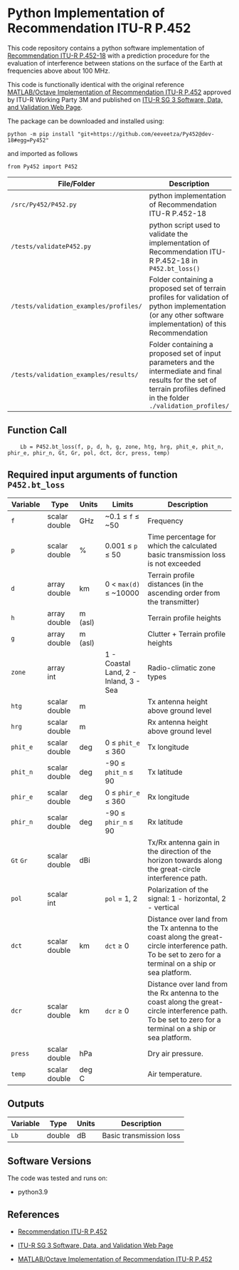 # Python Implementation of Recommendation ITU-R P.452

<!--This is development code!-->

This code repository contains a python software implementation of [Recommendation ITU-R P.452-18](https://www.itu.int/rec/R-REC-P.452/en) with a prediction procedure for the evaluation of interference between stations on the surface of the Earth at frequencies above about 100 MHz.  

<!--This development version implements the clutter loss model along the path profile.

This is a development code and it is not necessarily in line with the original reference [MATLAB/Octave Implementation of Recommendation ITU-R P.452](https://github/eeveetza/p452) approved by ITU-R Working Party 3M and published on [ITU-R SG 3 Software, Data, and Validation Web Page](https://www.itu.int/en/ITU-R/study-groups/rsg3/Pages/iono-tropo-spheric.aspx).
-->
This code is functionally identical with the original reference [MATLAB/Octave Implementation of Recommendation ITU-R P.452](https://github/eeveetza/p452) approved by ITU-R Working Party 3M and published on [ITU-R SG 3 Software, Data, and Validation Web Page](https://www.itu.int/en/ITU-R/study-groups/rsg3/Pages/iono-tropo-spheric.aspx).

The package can be downloaded and installed using:
~~~
python -m pip install "git+https://github.com/eeveetza/Py452@dev-18#egg=Py452"   
~~~

and imported as follows
~~~
from Py452 import P452
~~~

| File/Folder               | Description                                                         |
|----------------------------|---------------------------------------------------------------------|
|`/src/Py452/P452.py`                | python implementation of Recommendation ITU-R P.452-18         |
|`/tests/validateP452.py`          | python script used to validate the implementation of Recommendation ITU-R P.452-18 in `P452.bt_loss()`             |
|`/tests/validation_examples/profiles/`    | Folder containing a proposed set of terrain profiles for validation of python implementation (or any other software implementation) of this Recommendation |
|`/tests/validation_examples/results/`	   | Folder containing a proposed set of input parameters and the intermediate and final results for the set of terrain profiles defined in the folder `./validation_profiles/` |


## Function Call

~~~ 
    Lb = P452.bt_loss(f, p, d, h, g, zone, htg, hrg, phit_e, phit_n, phir_e, phir_n, Gt, Gr, pol, dct, dcr, press, temp)
~~~


## Required input arguments of function `P452.bt_loss`

| Variable          | Type   | Units | Limits       | Description  |
|-------------------|--------|-------|--------------|--------------|
| `f`               | scalar double | GHz   | ~0.1 ≤ `f` ≤ ~50 | Frequency   |
| `p         `      | scalar double | %     | 0.001 ≤ `p` ≤ 50 | Time percentage for which the calculated basic transmission loss is not exceeded |
| `d`               | array double | km    |  0 < `max(d)` ≤ ~10000 | Terrain profile distances (in the ascending order from the transmitter)|
| `h`          | array double | m (asl)   |   | Terrain profile heights |
| `g`          | array double | m (asl)   |  | Clutter + Terrain profile heights   |
| `zone`           | array int    |       | 1 - Coastal Land, 2 - Inland, 3 - Sea             |  Radio-climatic zone types |
| `htg`           | scalar double    | m      |           |  Tx antenna height above ground level |
| `hrg`           | scalar double    | m      |          |  Rx antenna height above ground level |
| `phit_e`           | scalar double    | deg      |     0 ≤ `phit_e`  ≤ 360          |  Tx longitude |
| `phit_n`           | scalar double    | deg      |     -90 ≤ `phit_n`  ≤ 90          |  Tx latitude |
| `phir_e`           | scalar double    | deg      |     0 ≤ `phir_e`  ≤ 360          |  Rx longitude |
| `phir_n`           | scalar double    | deg      |     -90 ≤ `phir_n`  ≤ 90          |  Rx latitude |
| `Gt`  `Gr`           | scalar double  |   dBi    |           |  Tx/Rx antenna gain in the direction of the horizon towards along the great-circle interference path. |
| `pol`           | scalar int    |       |   `pol`  = 1, 2          |  Polarization of the signal: 1 - horizontal, 2 - vertical |
| `dct`           | scalar double    | km      |   `dct` ≥ 0          |  Distance over land from the Tx antenna to the coast along the great-circle interference path. To be set to zero for a terminal on a ship or sea platform.|
| `dcr`           | scalar double    | km      |   `dcr` ≥ 0          |  Distance over land from the Rx antenna to the coast along the great-circle interference path. To be set to zero for a terminal on a ship or sea platform.|
| `press`           | scalar double    | hPa      |             | Dry air pressure.|
| `temp`           | scalar double    | deg C      |             | Air temperature.|



 
## Outputs ##

| Variable   | Type   | Units | Description |
|------------|--------|-------|-------------|
| `Lb`    | double | dB    | Basic transmission loss |



## Software Versions
The code was tested and runs on:
* python3.9

## References

* [Recommendation ITU-R P.452](https://www.itu.int/rec/R-REC-P.452/en)

* [ITU-R SG 3 Software, Data, and Validation Web Page](https://www.itu.int/en/ITU-R/study-groups/rsg3/Pages/iono-tropo-spheric.aspx)

* [MATLAB/Octave Implementation of Recommendation ITU-R P.452](https://github/eeveetza/p452)
